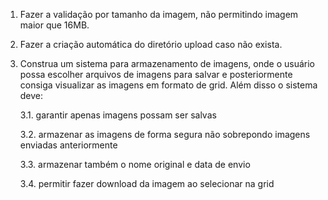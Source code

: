 1. Fazer a validação por tamanho da imagem, não permitindo imagem maior que 16MB.

2. Fazer a criação automática do diretório upload caso não exista.

3. Construa um sistema para armazenamento de imagens, onde o usuário possa escolher arquivos de imagens para salvar e posteriormente consiga visualizar as imagens em formato de grid. Além disso o sistema deve:

    3.1. garantir apenas imagens possam ser salvas

    3.2. armazenar as imagens de forma segura não sobrepondo imagens enviadas anteriormente

    3.3. armazenar também o nome original e data de envio

    3.4. permitir fazer download da imagem ao selecionar na grid